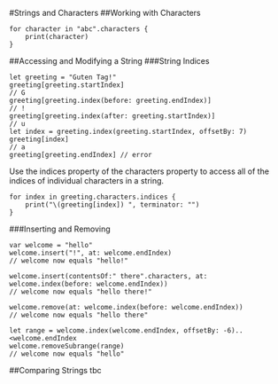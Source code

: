 #Strings and Characters
##Working with Characters
```
for character in "abc".characters {
    print(character)
}
```

##Accessing and Modifying a String
###String Indices
```
let greeting = "Guten Tag!"
greeting[greeting.startIndex]
// G
greeting[greeting.index(before: greeting.endIndex)]
// !
greeting[greeting.index(after: greeting.startIndex)]
// u
let index = greeting.index(greeting.startIndex, offsetBy: 7)
greeting[index]
// a
greeting[greeting.endIndex] // error
```
Use the indices property of the characters property to access all of the indices of individual characters in a string.
```
for index in greeting.characters.indices {
    print("\(greeting[index]) ", terminator: "")
}
```


###Inserting and Removing
```
var welcome = "hello"
welcome.insert("!", at: welcome.endIndex)
// welcome now equals "hello!"
 
welcome.insert(contentsOf:" there".characters, at: welcome.index(before: welcome.endIndex))
// welcome now equals "hello there!"

welcome.remove(at: welcome.index(before: welcome.endIndex))
// welcome now equals "hello there"
 
let range = welcome.index(welcome.endIndex, offsetBy: -6)..<welcome.endIndex
welcome.removeSubrange(range)
// welcome now equals "hello"
```
##Comparing Strings
tbc
